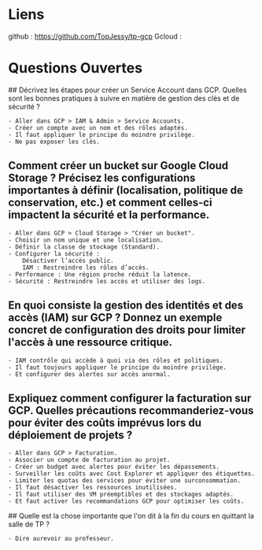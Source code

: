 # Liens

github : https://github.com/TopJessy/tp-gcp
Gcloud :

# Questions Ouvertes

## Décrivez les étapes pour créer un Service Account dans GCP. Quelles sont les bonnes pratiques à suivre en matière de gestion des clés et de sécurité ?

    - Aller dans GCP > IAM & Admin > Service Accounts.
    - Créer un compte avec un nom et des rôles adaptés.
    - Il faut appliquer le principe du moindre privilège.
    - Ne pas exposer les clés.

## Comment créer un bucket sur Google Cloud Storage ? Précisez les configurations importantes à définir (localisation, politique de conservation, etc.) et comment celles-ci impactent la sécurité et la performance. 


    - Aller dans GCP > Cloud Storage > "Créer un bucket".
    - Choisir un nom unique et une localisation.
    - Définir la classe de stockage (Standard).
    - Configurer la sécurité :
        Désactiver l’accès public.
        IAM : Restreindre les rôles d’accès.
    - Performance : Une région proche réduit la latence.
    - Sécurité : Restreindre les accès et utiliser des logs.




## En quoi consiste la gestion des identités et des accès (IAM) sur GCP ? Donnez un exemple concret de configuration des droits pour limiter l'accès à une ressource critique.


    - IAM contrôle qui accède à quoi via des rôles et politiques.
    - Il faut toujours appliquer le principe du moindre privilège.
    - Et configurer des alertes sur accès anormal.


## Expliquez comment configurer la facturation sur GCP. Quelles précautions recommanderiez-vous pour éviter des coûts imprévus lors du déploiement de projets ?

    - Aller dans GCP > Facturation.
    - Associer un compte de facturation au projet.
    - Créer un budget avec alertes pour éviter les dépassements.
    - Surveiller les coûts avec Cost Explorer et appliquer des étiquettes.
    - Limiter les quotas des services pour éviter une surconsommation.
    - Il faut désactiver les ressources inutilisées.
    - Il faut utiliser des VM préemptibles et des stockages adaptés.
    - Et faut activer les recommandations GCP pour optimiser les coûts.


## Quelle est la chose importante que l'on dit à la fin du cours en quittant la salle de TP ?

    - Dire aurevoir au professeur.
